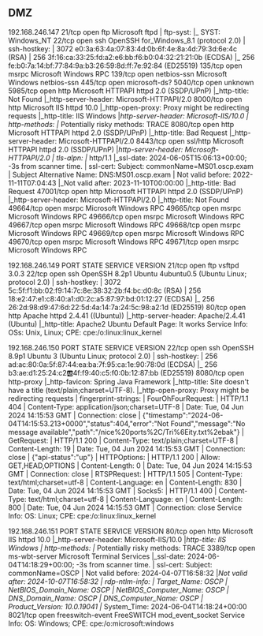 ## DMZ
192.168.246.147
21/tcp    open  ftp           Microsoft ftpd
| ftp-syst: 
|_  SYST: Windows_NT
22/tcp    open  ssh           OpenSSH for_Windows_8.1 (protocol 2.0)
| ssh-hostkey: 
|   3072 e0:3a:63:4a:07:83:4d:0b:6f:4e:8a:4d:79:3d:6e:4c (RSA)
|   256 3f:16:ca:33:25:fd:a2:e6:bb:f6:b0:04:32:21:21:0b (ECDSA)
|_  256 fe:b0:7a:14:bf:77:84:9a:b3:26:59:8d:ff:7e:92:84 (ED25519)
135/tcp   open  msrpc         Microsoft Windows RPC
139/tcp   open  netbios-ssn   Microsoft Windows netbios-ssn
445/tcp   open  microsoft-ds?
5040/tcp  open  unknown
5985/tcp  open  http          Microsoft HTTPAPI httpd 2.0 (SSDP/UPnP)
|_http-title: Not Found
|_http-server-header: Microsoft-HTTPAPI/2.0
8000/tcp  open  http          Microsoft IIS httpd 10.0
|_http-open-proxy: Proxy might be redirecting requests
|_http-title: IIS Windows
|_http-server-header: Microsoft-IIS/10.0
| http-methods: 
|_  Potentially risky methods: TRACE
8080/tcp  open  http          Microsoft HTTPAPI httpd 2.0 (SSDP/UPnP)
|_http-title: Bad Request
|_http-server-header: Microsoft-HTTPAPI/2.0
8443/tcp  open  ssl/http      Microsoft HTTPAPI httpd 2.0 (SSDP/UPnP)
|_http-server-header: Microsoft-HTTPAPI/2.0
| tls-alpn: 
|_  http/1.1
|_ssl-date: 2024-06-05T15:06:13+00:00; -3s from scanner time.
| ssl-cert: Subject: commonName=MS01.oscp.exam
| Subject Alternative Name: DNS:MS01.oscp.exam
| Not valid before: 2022-11-11T07:04:43
|_Not valid after:  2023-11-10T00:00:00
|_http-title: Bad Request
47001/tcp open  http          Microsoft HTTPAPI httpd 2.0 (SSDP/UPnP)
|_http-server-header: Microsoft-HTTPAPI/2.0
|_http-title: Not Found
49664/tcp open  msrpc         Microsoft Windows RPC
49665/tcp open  msrpc         Microsoft Windows RPC
49666/tcp open  msrpc         Microsoft Windows RPC
49667/tcp open  msrpc         Microsoft Windows RPC
49668/tcp open  msrpc         Microsoft Windows RPC
49669/tcp open  msrpc         Microsoft Windows RPC
49670/tcp open  msrpc         Microsoft Windows RPC
49671/tcp open  msrpc         Microsoft Windows RPC

192.168.246.149
PORT   STATE SERVICE VERSION
21/tcp open  ftp     vsftpd 3.0.3
22/tcp open  ssh     OpenSSH 8.2p1 Ubuntu 4ubuntu0.5 (Ubuntu Linux; protocol 2.0)
| ssh-hostkey: 
|   3072 5c:5f:f1:bb:02:f9:14:7c:8e:38:32:2b:f4:bc:d0:8c (RSA)
|   256 18:e2:47:e1:c8:40:a1:d0:2c:a5:87:97:bd:01:12:27 (ECDSA)
|_  256 26:2d:98:d9:47:6d:22:5d:4a:14:7a:24:5c:98:a2:1d (ED25519)
80/tcp open  http    Apache httpd 2.4.41 ((Ubuntu))
|_http-server-header: Apache/2.4.41 (Ubuntu)
|_http-title: Apache2 Ubuntu Default Page: It works
Service Info: OSs: Unix, Linux; CPE: cpe:/o:linux:linux_kernel


192.168.246.150
PORT     STATE SERVICE    VERSION
22/tcp   open  ssh        OpenSSH 8.9p1 Ubuntu 3 (Ubuntu Linux; protocol 2.0)
| ssh-hostkey: 
|   256 ad:ac:80:0a:5f:87:44:ea:ba:7f:95:ca:1e:90:78:0d (ECDSA)
|_  256 b3:ae:d1:25:24:c2:ab:4f:f9:40:c5:f0:0b:12:87:bb (ED25519)
8080/tcp open  http-proxy
|_http-favicon: Spring Java Framework
|_http-title: Site doesn't have a title (text/plain;charset=UTF-8).
|_http-open-proxy: Proxy might be redirecting requests
| fingerprint-strings: 
|   FourOhFourRequest: 
|     HTTP/1.1 404 
|     Content-Type: application/json;charset=UTF-8
|     Date: Tue, 04 Jun 2024 14:15:53 GMT
|     Connection: close
|     {"timestamp":"2024-06-04T14:15:53.213+0000","status":404,"error":"Not Found","message":"No message available","path":"/nice%20ports%2C/Tri%6Eity.txt%2ebak"}
|   GetRequest: 
|     HTTP/1.1 200 
|     Content-Type: text/plain;charset=UTF-8
|     Content-Length: 19
|     Date: Tue, 04 Jun 2024 14:15:53 GMT
|     Connection: close
|     {"api-status":"up"}
|   HTTPOptions: 
|     HTTP/1.1 200 
|     Allow: GET,HEAD,OPTIONS
|     Content-Length: 0
|     Date: Tue, 04 Jun 2024 14:15:53 GMT
|     Connection: close
|   RTSPRequest: 
|     HTTP/1.1 505 
|     Content-Type: text/html;charset=utf-8
|     Content-Language: en
|     Content-Length: 830
|     Date: Tue, 04 Jun 2024 14:15:53 GMT
|   Socks5: 
|     HTTP/1.1 400 
|     Content-Type: text/html;charset=utf-8
|     Content-Language: en
|     Content-Length: 800
|     Date: Tue, 04 Jun 2024 14:15:53 GMT
|     Connection: close
Service Info: OS: Linux; CPE: cpe:/o:linux:linux_kernel

192.168.246.151
PORT     STATE SERVICE          VERSION
80/tcp   open  http             Microsoft IIS httpd 10.0
|_http-server-header: Microsoft-IIS/10.0
|_http-title: IIS Windows
| http-methods: 
|_  Potentially risky methods: TRACE
3389/tcp open  ms-wbt-server    Microsoft Terminal Services
|_ssl-date: 2024-06-04T14:18:29+00:00; -3s from scanner time.
| ssl-cert: Subject: commonName=OSCP
| Not valid before: 2024-04-07T16:58:32
|_Not valid after:  2024-10-07T16:58:32
| rdp-ntlm-info: 
|   Target_Name: OSCP
|   NetBIOS_Domain_Name: OSCP
|   NetBIOS_Computer_Name: OSCP
|   DNS_Domain_Name: OSCP
|   DNS_Computer_Name: OSCP
|   Product_Version: 10.0.19041
|_  System_Time: 2024-06-04T14:18:24+00:00
8021/tcp open  freeswitch-event FreeSWITCH mod_event_socket
Service Info: OS: Windows; CPE: cpe:/o:microsoft:windows



